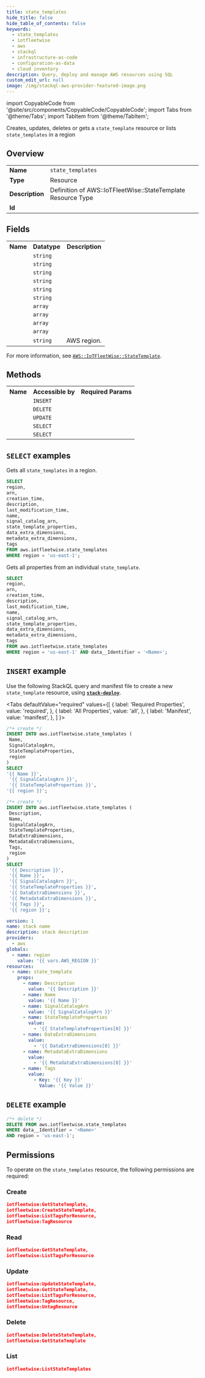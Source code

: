 ```yaml
---
title: state_templates
hide_title: false
hide_table_of_contents: false
keywords:
  - state_templates
  - iotfleetwise
  - aws
  - stackql
  - infrastructure-as-code
  - configuration-as-data
  - cloud inventory
description: Query, deploy and manage AWS resources using SQL
custom_edit_url: null
image: /img/stackql-aws-provider-featured-image.png
---
```


import CopyableCode from '@site/src/components/CopyableCode/CopyableCode';
import Tabs from '@theme/Tabs';
import TabItem from '@theme/TabItem';

Creates, updates, deletes or gets a <code>state_template</code> resource or lists <code>state_templates</code> in a region

## Overview
<table>
<tbody>
<tr><td><b>Name</b></td><td><code>state_templates</code></td></tr>
<tr><td><b>Type</b></td><td>Resource</td></tr>
<tr><td><b>Description</b></td><td>Definition of AWS::IoTFleetWise::StateTemplate Resource Type</td></tr>
<tr><td><b>Id</b></td><td><CopyableCode code="aws.iotfleetwise.state_templates" /></td></tr>
</tbody>
</table>

## Fields
<table>
<tbody>
<tr><th>Name</th><th>Datatype</th><th>Description</th></tr><tr><td><CopyableCode code="arn" /></td><td><code>string</code></td><td></td></tr>
<tr><td><CopyableCode code="creation_time" /></td><td><code>string</code></td><td></td></tr>
<tr><td><CopyableCode code="description" /></td><td><code>string</code></td><td></td></tr>
<tr><td><CopyableCode code="last_modification_time" /></td><td><code>string</code></td><td></td></tr>
<tr><td><CopyableCode code="name" /></td><td><code>string</code></td><td></td></tr>
<tr><td><CopyableCode code="signal_catalog_arn" /></td><td><code>string</code></td><td></td></tr>
<tr><td><CopyableCode code="state_template_properties" /></td><td><code>array</code></td><td></td></tr>
<tr><td><CopyableCode code="data_extra_dimensions" /></td><td><code>array</code></td><td></td></tr>
<tr><td><CopyableCode code="metadata_extra_dimensions" /></td><td><code>array</code></td><td></td></tr>
<tr><td><CopyableCode code="tags" /></td><td><code>array</code></td><td></td></tr>
<tr><td><CopyableCode code="region" /></td><td><code>string</code></td><td>AWS region.</td></tr>
</tbody>
</table>

For more information, see <a href="https://docs.aws.amazon.com/AWSCloudFormation/latest/UserGuide/aws-resource-iotfleetwise-statetemplate.html"><code>AWS::IoTFleetWise::StateTemplate</code></a>.

## Methods

<table>
<tbody>
  <tr>
    <th>Name</th>
    <th>Accessible by</th>
    <th>Required Params</th>
  </tr>
  <tr>
    <td><CopyableCode code="create_resource" /></td>
    <td><code>INSERT</code></td>
    <td><CopyableCode code="Name, SignalCatalogArn, StateTemplateProperties, region" /></td>
  </tr>
  <tr>
    <td><CopyableCode code="delete_resource" /></td>
    <td><code>DELETE</code></td>
    <td><CopyableCode code="data__Identifier, region" /></td>
  </tr>
  <tr>
    <td><CopyableCode code="update_resource" /></td>
    <td><code>UPDATE</code></td>
    <td><CopyableCode code="data__Identifier, data__PatchDocument, region" /></td>
  </tr>
  <tr>
    <td><CopyableCode code="list_resources" /></td>
    <td><code>SELECT</code></td>
    <td><CopyableCode code="region" /></td>
  </tr>
  <tr>
    <td><CopyableCode code="get_resource" /></td>
    <td><code>SELECT</code></td>
    <td><CopyableCode code="data__Identifier, region" /></td>
  </tr>
</tbody>
</table>

## `SELECT` examples
Gets all <code>state_templates</code> in a region.
```sql
SELECT
region,
arn,
creation_time,
description,
last_modification_time,
name,
signal_catalog_arn,
state_template_properties,
data_extra_dimensions,
metadata_extra_dimensions,
tags
FROM aws.iotfleetwise.state_templates
WHERE region = 'us-east-1';
```
Gets all properties from an individual <code>state_template</code>.
```sql
SELECT
region,
arn,
creation_time,
description,
last_modification_time,
name,
signal_catalog_arn,
state_template_properties,
data_extra_dimensions,
metadata_extra_dimensions,
tags
FROM aws.iotfleetwise.state_templates
WHERE region = 'us-east-1' AND data__Identifier = '<Name>';
```

## `INSERT` example

Use the following StackQL query and manifest file to create a new <code>state_template</code> resource, using [__`stack-deploy`__](https://pypi.org/project/stack-deploy/).

<Tabs
    defaultValue="required"
    values={[
      { label: 'Required Properties', value: 'required', },
      { label: 'All Properties', value: 'all', },
      { label: 'Manifest', value: 'manifest', },
    ]
}>
<TabItem value="required">

```sql
/*+ create */
INSERT INTO aws.iotfleetwise.state_templates (
 Name,
 SignalCatalogArn,
 StateTemplateProperties,
 region
)
SELECT 
'{{ Name }}',
 '{{ SignalCatalogArn }}',
 '{{ StateTemplateProperties }}',
'{{ region }}';
```
</TabItem>
<TabItem value="all">

```sql
/*+ create */
INSERT INTO aws.iotfleetwise.state_templates (
 Description,
 Name,
 SignalCatalogArn,
 StateTemplateProperties,
 DataExtraDimensions,
 MetadataExtraDimensions,
 Tags,
 region
)
SELECT 
 '{{ Description }}',
 '{{ Name }}',
 '{{ SignalCatalogArn }}',
 '{{ StateTemplateProperties }}',
 '{{ DataExtraDimensions }}',
 '{{ MetadataExtraDimensions }}',
 '{{ Tags }}',
 '{{ region }}';
```
</TabItem>
<TabItem value="manifest">

```yaml
version: 1
name: stack name
description: stack description
providers:
  - aws
globals:
  - name: region
    value: '{{ vars.AWS_REGION }}'
resources:
  - name: state_template
    props:
      - name: Description
        value: '{{ Description }}'
      - name: Name
        value: '{{ Name }}'
      - name: SignalCatalogArn
        value: '{{ SignalCatalogArn }}'
      - name: StateTemplateProperties
        value:
          - '{{ StateTemplateProperties[0] }}'
      - name: DataExtraDimensions
        value:
          - '{{ DataExtraDimensions[0] }}'
      - name: MetadataExtraDimensions
        value:
          - '{{ MetadataExtraDimensions[0] }}'
      - name: Tags
        value:
          - Key: '{{ Key }}'
            Value: '{{ Value }}'

```
</TabItem>
</Tabs>

## `DELETE` example

```sql
/*+ delete */
DELETE FROM aws.iotfleetwise.state_templates
WHERE data__Identifier = '<Name>'
AND region = 'us-east-1';
```

## Permissions

To operate on the <code>state_templates</code> resource, the following permissions are required:

### Create
```json
iotfleetwise:GetStateTemplate,
iotfleetwise:CreateStateTemplate,
iotfleetwise:ListTagsForResource,
iotfleetwise:TagResource
```

### Read
```json
iotfleetwise:GetStateTemplate,
iotfleetwise:ListTagsForResource
```

### Update
```json
iotfleetwise:UpdateStateTemplate,
iotfleetwise:GetStateTemplate,
iotfleetwise:ListTagsForResource,
iotfleetwise:TagResource,
iotfleetwise:UntagResource
```

### Delete
```json
iotfleetwise:DeleteStateTemplate,
iotfleetwise:GetStateTemplate
```

### List
```json
iotfleetwise:ListStateTemplates
```
